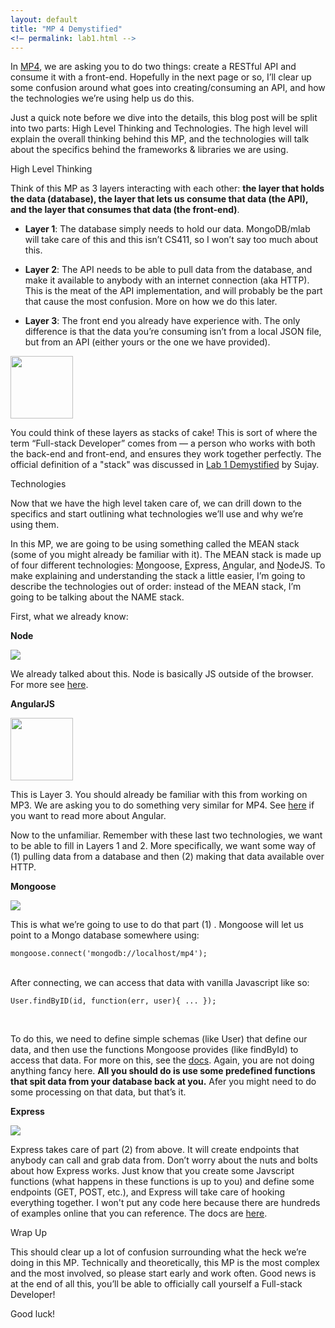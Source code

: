 ```yaml
---
layout: default
title: "MP 4 Demystified"
<!— permalink: lab1.html -->
---
```


In <a href="http://uiuc-web-programming.github.io/sp2016/MP-4" target="_blank">MP4</a>, we are asking you to do two things: create a RESTful API and consume it with a front-end. Hopefully in the next page or so, I’ll clear up some confusion around what goes into creating/consuming an API, and how the technologies we’re using help us do this.

Just a quick note before we dive into the details, this blog post will be split into two parts: High Level Thinking and Technologies. The high level will explain the overall thinking behind this MP, and the technologies will talk about the specifics behind the frameworks & libraries we are using.

<span class="section-heading">High Level Thinking</span>

Think of this MP as 3 layers interacting with each other: <b>the layer that holds the data (database), the layer that lets us consume that data (the API), and the layer that consumes that data (the front-end)</b>. 

- <b>Layer 1</b>: The database simply needs to hold our data. MongoDB/mlab will take care of this and this isn’t CS411, so I won’t say too much about this. 

- <b>Layer 2</b>: The API needs to be able to pull data from the database, and make it available to anybody with an internet connection (aka HTTP). This is the meat of the API implementation, and will probably be the part that cause the most confusion. More on how we do this later.

- <b>Layer 3</b>: The front end you already have experience with. The only difference is that the data you’re consuming isn’t from a local JSON file, but from an API (either yours or the one we have provided).

<img style="height: 100px; width: auto" class="demystified-images" src="http://findicons.com/files/icons/346/sweet/128/cake1.png">

You could think of these layers as stacks of cake! This is sort of where the term “Full-stack Developer” comes from — a person who works with both the back-end and front-end, and ensures they work together perfectly. The official definition of a "stack" was discussed in <a href="http://uiuc-web-programming.github.io/sp2016/Lab-1-Demystified" target="_blank">Lab 1 Demystified</a> by Sujay.

<span class="section-heading">Technologies</span>

Now that we have the high level taken care of, we can drill down to the specifics and start outlining what technologies we’ll use and why we’re using them. 

In this MP, we are going to be using something called the MEAN stack (some of you might already be familiar with it). The MEAN stack is made up of four different technologies: <u>M</u>ongoose, <u>E</u>xpress, <u>A</u>ngular, and <u>N</u>odeJS. To make explaining and understanding the stack a little easier, I’m going to describe the technologies out of order: instead of the MEAN stack, I’m going to be talking about the NAME stack.

First, what we already know: 

 
**Node** 

<img src="http://dab1nmslvvntp.cloudfront.net/wp-content/uploads/2015/07/1436439824nodejs-logo.png" class="demystified-images">

We already talked about this. Node is basically JS outside of the browser. For more see <a target="_blank" href="http://uiuc-web-programming.github.io/sp2016/Lab-1-Demystified">here</a>.

**AngularJS**

<img style="width: 100px;" src="https://camo.githubusercontent.com/6795c053f2fafee4d1c76f3a181876013827dd5e/68747470733a2f2f662e636c6f75642e6769746875622e636f6d2f6173736574732f333437303430322f313230383630372f32376637643134322d323564362d313165332d386330372d6139316532633736396435322e706e67" class="demystified-images">

This is Layer 3. You should already be familiar with this from working on MP3. We are asking you to do something very similar for MP4. See <a target="_blank" href="http://uiuc-web-programming.github.io/sp2016/MP-3-Demystified">here</a> if you want to read more about Angular.

Now to the unfamiliar. Remember with these last two technologies, we want to be able to fill in Layers 1 and 2. More specifically, we want some way of (1) pulling data from a database and then (2) making that data available over HTTP.

**Mongoose**

<img src="http://mongodb-tools.com/img/mongoose.png" class="demystified-images">

This is what we’re going to use to do that part (1) . Mongoose will let us point to a Mongo database somewhere using:

~~~
mongoose.connect('mongodb://localhost/mp4');
~~~
<br>
After connecting, we can access that data with vanilla Javascript like so:

~~~
User.findByID(id, function(err, user){ ... });
~~~
<br>

To do this, we need to define simple schemas (like User) that define our data, and then use the functions Mongoose provides (like findById) to access that data. For more on this, see the <a href="http://mongoosejs.com/docs/guide.html" target="_blank">docs</a>. Again, you are not doing anything fancy here. <b>All you should do is use some predefined functions that spit data from your database back at you.</b> Afer you might need to do some processing on that data, but that’s it.

**Express**

<img src="http://mean.io/system/assets/img/logos/express.png" class="demystified-images">

Express takes care of part (2) from above. It will create endpoints that anybody can call and grab data from. Don’t worry about the nuts and bolts about how Express works. Just know that you create some Javscript functions (what happens in these functions is up to you) and define some endpoints (GET, POST, etc.), and Express will take care of hooking everything together. I won't put any code here because there are hundreds of examples online that you can reference. The docs are <a href="http://expressjs.com/en/api.html" target="_blank">here</a>.

<span class="section-heading">Wrap Up</span>

This should clear up a lot of confusion surrounding what the heck we’re doing in this MP. Technically and theoretically, this MP is the most complex and the most involved, so please start early and work often. Good news is at the end of all this, you’ll be able to officially call yourself a Full-stack Developer!

Good luck!

